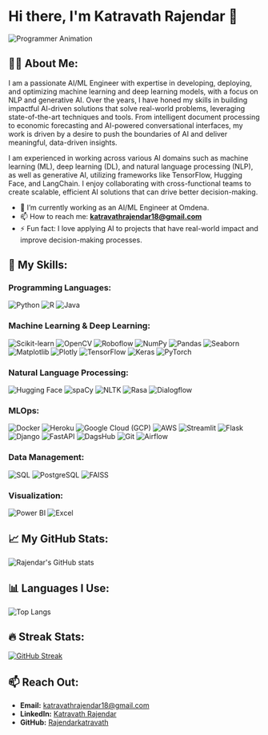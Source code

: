 # Hi there, I'm Katravath Rajendar 👋 

![Programmer Animation](https://outlane.co/now/new-shot-programmer-animation/)

## 👨‍💻 About Me:
I am a passionate AI/ML Engineer with expertise in developing, deploying, and optimizing machine learning and deep learning models, with a focus on NLP and generative AI. Over the years, I have honed my skills in building impactful AI-driven solutions that solve real-world problems, leveraging state-of-the-art techniques and tools. From intelligent document processing to economic forecasting and AI-powered conversational interfaces, my work is driven by a desire to push the boundaries of AI and deliver meaningful, data-driven insights.

I am experienced in working across various AI domains such as machine learning (ML), deep learning (DL), and natural language processing (NLP), as well as generative AI, utilizing frameworks like TensorFlow, Hugging Face, and LangChain. I enjoy collaborating with cross-functional teams to create scalable, efficient AI solutions that can drive better decision-making.

- 🔭 I’m currently working as an AI/ML Engineer at Omdena.
- 📫 How to reach me: **katravathrajendar18@gmail.com**
- ⚡ Fun fact: I love applying AI to projects that have real-world impact and improve decision-making processes.

## 🚀 My Skills:

### Programming Languages:
![Python](https://img.shields.io/badge/-Python-333?style=flat&logo=python)
![R](https://img.shields.io/badge/-R-276DC3?style=flat&logo=r)
![Java](https://img.shields.io/badge/-Java-007396?style=flat&logo=java)

### Machine Learning & Deep Learning:
![Scikit-learn](https://img.shields.io/badge/-Scikit--learn-F7931E?style=flat&logo=scikit-learn&logoColor=white)
![OpenCV](https://img.shields.io/badge/-OpenCV-5C3EE8?style=flat&logo=opencv&logoColor=white)
![Roboflow](https://img.shields.io/badge/-Roboflow-000000?style=flat&logo=roboflow&logoColor=white)
![NumPy](https://img.shields.io/badge/-NumPy-013243?style=flat&logo=numpy)
![Pandas](https://img.shields.io/badge/-Pandas-150458?style=flat&logo=pandas)
![Seaborn](https://img.shields.io/badge/-Seaborn-333?style=flat&logo=seaborn)
![Matplotlib](https://img.shields.io/badge/-Matplotlib-333?style=flat&logo=matplotlib)
![Plotly](https://img.shields.io/badge/-Plotly-239120?style=flat&logo=plotly)
![TensorFlow](https://img.shields.io/badge/-TensorFlow-FF6F00?style=flat&logo=tensorflow)
![Keras](https://img.shields.io/badge/-Keras-D00000?style=flat&logo=keras)
![PyTorch](https://img.shields.io/badge/-PyTorch-EE4C2C?style=flat&logo=pytorch)

### Natural Language Processing:
![Hugging Face](https://img.shields.io/badge/-Hugging%20Face-FF9900?style=flat&logo=hugging-face)
![spaCy](https://img.shields.io/badge/-spaCy-09A3D5?style=flat&logo=spacy)
![NLTK](https://img.shields.io/badge/-NLTK-007396?style=flat&logo=python)
![Rasa](https://img.shields.io/badge/-Rasa-5B8DEE?style=flat&logo=rasa)
![Dialogflow](https://img.shields.io/badge/-Dialogflow-FF9800?style=flat&logo=dialogflow)

### MLOps:
![Docker](https://img.shields.io/badge/-Docker-2496ED?style=flat&logo=docker)
![Heroku](https://img.shields.io/badge/-Heroku-430098?style=flat&logo=heroku)
![Google Cloud (GCP)](https://img.shields.io/badge/-Google%20Cloud-4285F4?style=flat&logo=google-cloud)
![AWS](https://img.shields.io/badge/-Amazon%20AWS-232F3E?style=flat&logo=amazon-aws)
![Streamlit](https://img.shields.io/badge/-Streamlit-FF4B4B?style=flat&logo=streamlit)
![Flask](https://img.shields.io/badge/-Flask-333?style=flat&logo=flask)
![Django](https://img.shields.io/badge/-Django-092E20?style=flat&logo=django)
![FastAPI](https://img.shields.io/badge/-FastAPI-009688?style=flat&logo=fastapi)
![DagsHub](https://img.shields.io/badge/-DagsHub-3367D6?style=flat&logo=dagshub)
![Git](https://img.shields.io/badge/-Git-F05032?style=flat&logo=git)
![Airflow](https://img.shields.io/badge/-Airflow-017CEE?style=flat&logo=apache-airflow)

### Data Management:
![SQL](https://img.shields.io/badge/-SQL-4479A1?style=flat&logo=mysql)
![PostgreSQL](https://img.shields.io/badge/-PostgreSQL-336791?style=flat&logo=postgresql)
![FAISS](https://img.shields.io/badge/-FAISS-333?style=flat&logo=faiss)

### Visualization:
![Power BI](https://img.shields.io/badge/-Power%20BI-F2C811?style=flat&logo=powerbi)
![Excel](https://img.shields.io/badge/-Excel-217346?style=flat&logo=microsoft-excel)

## 📈 My GitHub Stats:
![Rajendar's GitHub stats](https://github-readme-stats.vercel.app/api?username=Rajendarkatravath&show_icons=true&theme=radical)

## 📊 Languages I Use:
![Top Langs](https://github-readme-stats.vercel.app/api/top-langs/?username=Rajendarkatravath&layout=compact)

## 🔥 Streak Stats:
[![GitHub Streak](https://streak-stats.demolab.com/?user=Rajendarkatravath&theme=radical)](https://git.io/streak-stats)

## 📫 Reach Out:
- **Email:** katravathrajendar18@gmail.com
- **LinkedIn:** [Katravath Rajendar](https://www.linkedin.com/in/katravath-rajendar)
- **GitHub:** [Rajendarkatravath](https://github.com/Rajendarkatravath)

